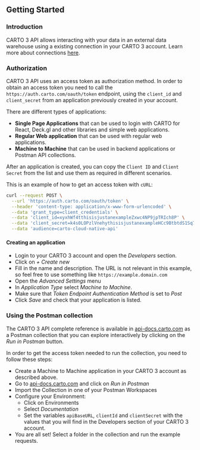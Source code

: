 ## Getting Started

### Introduction
CARTO 3 API allows interacting with your data in an external data warehouse using a existing connection in your CARTO 3 account. Learn more about connections [here](https://docs.carto.com/carto3-workspace/connections/introduction/). 

### Authorization
CARTO 3 API uses an access token as authorization method. In order to obtain an access token you need to call the `https://auth.carto.com/oauth/token` endpoint, using the `client_id` and `client_secret` from an application previously created in your account.

There are different types of applications: 

- **Single Page Applications** that can be used to login with CARTO for React, Deck.gl and other libraries and simple web applications.
- **Regular Web application** that can be used with regular web applications.
- **Machine to Machine** that can be used in backend applications or Postman API collections.

After an application is created, you can copy the `Client ID` and `Client Secret` from the list and use them as required in different scenarios.

This is an example of how to get an access token with `cURL`:
```bash
curl --request POST \
  --url 'https://auth.carto.com/oauth/token' \
  --header 'content-type: application/x-www-form-urlencoded' \
  --data 'grant_type=client_credentials' \
  --data 'client_id=xyxhWf4tthisisjustanexampleZxwc4NP9jpTRIch8P' \
  --data 'client_secret=k4s0LOPzlVnehythisisjustanexampleHCc9BtbtdS1Sq7NcRS3AFVD5I3H6s0a0aKz3aZyxK0' \
  --data 'audience=carto-cloud-native-api' 
```

#### Creating an application

- Login to your CARTO 3 account and open the _Developers_ section.
- Click on _+ Create new_
- Fill in the name and description. The URL is not relevant in this example, so feel free to use something like `https://example.domain.com` 
- Open the _Advanced Settings_ menu
- In _Application Type_ select _Machine to Machine_.
- Make sure that _Token Endpoint Authentication Method_ is set to _Post_
- Click _Save_ and check that your application is listed.

### Using the Postman collection
The CARTO 3 API complete reference is available in [api-docs.carto.com](https://api-docs.carto.com) as a Postman collection that you can explore interactively by clicking on the _Run in Postman_ button.

In order to get the access token needed to run the collection, you need to follow these steps:
- Create a Machine to Machine application in your CARTO 3 account as described above.
- Go to [api-docs.carto.com](https://api-docs.carto.com) and click on _Run in Postman_
- Import the Collection in one of your Postman Workspaces
- Configure your Environment: 
  - Click on Environments
  - Select _Documentation_
  - Set the variables `apiBaseURL`, `clientId` and `clientSecret` with the values that you will find in the Developers section of your CARTO 3 account.
- You are all set! Select a folder in the collection and run the example requests.

